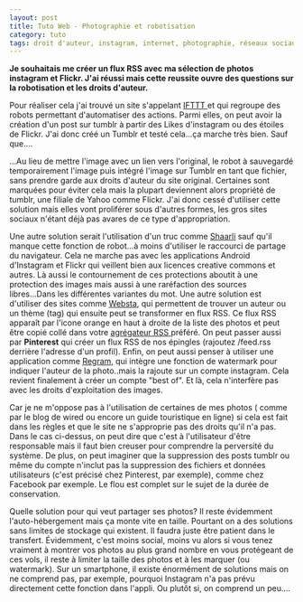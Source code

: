 ```yaml
---
layout: post
title: Tuto Web - Photographie et robotisation
category: tuto
tags: droit d'auteur, instagram, internet, photographie, réseaux sociaux, tutoriel, 
---
```

**Je souhaitais me créer un flux RSS avec ma sélection de photos instagram et Flickr. J'ai réussi mais cette reussite ouvre des questions sur la robotisation et les droits d'auteur.**

Pour réaliser cela j'ai trouvé un site s'appelant <span style="text-decoration:underline;"><a href="https://ifttt.com/recipes">IFTTT</a> </span>et qui regroupe des robots permettant d'automatiser des actions. Parmi elles, on peut avoir la création d'un post sur tumblr à partir des Likes d'instagram ou des étoiles de Flickr. J'ai donc créé un Tumblr et testé cela...ça marche très bien. Sauf que....

...Au lieu de mettre l'image avec un lien vers l'original, le robot à sauvegardé temporairement l'image puis intégré l'image sur Tumblr en tant que fichier, sans prendre garde aux droits d'auteur du site original. Certaines sont marquées pour éviter cela mais la plupart deviennent alors propriété de tumblr, une filiale de Yahoo comme Flickr. J'ai donc cessé d'utiliser cette solution mais elles vont proliférer sous d'autres formes, les gros sites sociaux n'étant déjà pas avares de ce type d'appropriation.

Une autre solution serait l'utilisation d'un truc comme <span style="text-decoration:underline;"><a href="https://github.com/shaarli/Shaarli">Shaarli</a></span> sauf qu'il manque cette fonction de robot...à moins d'utiliser le raccourci de partage du navigateur. Cela ne marche pas avec les applications Android d'Instagram et Flickr qui veillent bien aux licences creative commons et autres. Là aussi le contournement de ces protections aboutit à une protection des images mais aussi à une raréfaction des sources libres...Dans les différentes variantes du mot. Une autre solution est d'utiliser des sites comme <span style="text-decoration:underline;"><a href="http://websta.me">Websta</a></span>, qui permettent de trouver un auteur ou un thème (tag) qui ensuite peut se transformer en flux RSS. Ce flux RSS apparaît par l'icone orange en haut à droite de la liste des photos et peut être copié collé dans votre <span style="text-decoration:underline;"><a href="https://fr.wikipedia.org/wiki/Agr%C3%A9gateur">agrégateur RSS </a></span>préféré. On peut passer aussi par **Pinterest** qui créer un flux RSS de nos épingles (rajoutez /feed.rss derrière l'adresse d'un profil). Enfin, on peut aussi penser à utiliser une application comme <span style="text-decoration:underline;"><a href="http://regram.me/">Regram,</a></span> qui intègre une fonction de watermark pour indiquer l'auteur de la photo..mais la rajoute sur un compte instagram. Cela revient finalement à créer un compte "best of". Et là, cela n'interfère pas avec les droits d'exploitation des images.

Car je ne m'oppose pas à l'utilisation de certaines de mes photos ( comme par le blog de wired ou encore un guide touristique en ligne) si cela est fait dans les règles et que le site ne s'approprie pas des droits qu'il n'a pas. Dans le cas ci-dessus, on peut dire que c'est à l'utilisateur d'être responsable mais il faut bien creuser pour comprendre la perversité du système. De plus, on peut imaginer que la suppression des posts tumblr ou même du compte n'inclut pas la suppression des fichiers et données utilisateurs (c'est précisé chez Pinterest, par exemple), comme chez Facebook par exemple. Le flou est complet sur le sujet de la durée de conservation.

Quelle solution pour qui veut partager ses photos? Il reste évidemment l'auto-hébergement mais ça monte vite en taille. Pourtant on a des solutions sans limites de stockage qui existent. Il faudra juste être patient dans le transfert. Évidemment, c'est moins social, moins vu alors si vous tenez vraiment à montrer vos photos au plus grand nombre en vous protégeant de ces vols, il reste à limiter la taille des photos et à les marquer (ou watermark). Sur un smartphone, il existe énormément de solutions mais on ne comprend pas, par exemple, pourquoi Instagram n'a pas prévu directement cette fonction dans l'appli. Ou plutôt si, on comprend un peu....
